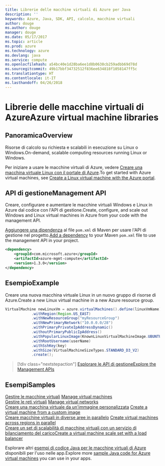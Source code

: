 ```yaml
---
title: Librerie delle macchine virtuali di Azure per Java
description: ''
keywords: Azure, Java, SDK, API, calcolo, macchine virtuali
author: douge
ms.author: douge
manager: douge
ms.date: 05/17/2017
ms.topic: article
ms.prod: azure
ms.technology: azure
ms.devlang: java
ms.service: compute
ms.openlocfilehash: a54bc40e1d28ba6ee1d8b0638cb259adbb69d78d
ms.sourcegitcommit: 49b17bbf34732512f836ee634818f1058147ff5c
ms.translationtype: HT
ms.contentlocale: it-IT
ms.lasthandoff: 04/26/2018
---
```

# <a name="azure-virtual-machine-libraries"></a><span data-ttu-id="163d9-103">Librerie delle macchine virtuali di Azure</span><span class="sxs-lookup"><span data-stu-id="163d9-103">Azure virtual machine libraries</span></span>

## <a name="overview"></a><span data-ttu-id="163d9-104">Panoramica</span><span class="sxs-lookup"><span data-stu-id="163d9-104">Overview</span></span>

<span data-ttu-id="163d9-105">Risorse di calcolo su richiesta e scalabili in esecuzione su Linux o Windows.</span><span class="sxs-lookup"><span data-stu-id="163d9-105">On-demand, scalable computing resources running Linux or Windows.</span></span>

<span data-ttu-id="163d9-106">Per iniziare a usare le macchine virtuali di Azure, vedere [Creare una macchina virtuale Linux con il portale di Azure](/azure/virtual-machines/linux/quick-create-portal).</span><span class="sxs-lookup"><span data-stu-id="163d9-106">To get started with Azure virtual machines, see [Create a Linux virtual machine with the Azure portal](/azure/virtual-machines/linux/quick-create-portal).</span></span>

## <a name="management-api"></a><span data-ttu-id="163d9-107">API di gestione</span><span class="sxs-lookup"><span data-stu-id="163d9-107">Management API</span></span>

<span data-ttu-id="163d9-108">Creare, configurare e aumentare le macchine virtuali Windows e Linux in Azure dal codice con l'API di gestione.</span><span class="sxs-lookup"><span data-stu-id="163d9-108">Create, configure, and scale out Windows and Linux virtual machines in Azure from your code with the management API.</span></span>

<span data-ttu-id="163d9-109">[Aggiungere una dipendenza](https://maven.apache.org/guides/getting-started/index.html#How_do_I_use_external_dependencies) al file `pom.xml` di Maven per usare l'API di gestione nel progetto.</span><span class="sxs-lookup"><span data-stu-id="163d9-109">[Add a dependency](https://maven.apache.org/guides/getting-started/index.html#How_do_I_use_external_dependencies) to your Maven `pom.xml` file to use the management API in your project.</span></span>  

```XML
<dependency>
    <groupId>com.microsoft.azure</groupId>
    <artifactId>azure-mgmt-compute</artifactId>
    <version>1.3.0</version>
</dependency>
```   


## <a name="example"></a><span data-ttu-id="163d9-110">Esempio</span><span class="sxs-lookup"><span data-stu-id="163d9-110">Example</span></span>

<span data-ttu-id="163d9-111">Creare una nuova macchina virtuale Linux in un nuovo gruppo di risorse di Azure.</span><span class="sxs-lookup"><span data-stu-id="163d9-111">Create a new Linux virtual machine in a new Azure resource group.</span></span>

```java
VirtualMachine newLinuxVm = azure.virtualMachines().define(linuxVmName)
            .withRegion(Region.US_EAST)
            .withNewResourceGroup("myResourceGroup")
            .withNewPrimaryNetwork("10.0.0.0/28")
            .withPrimaryPrivateIpAddressDynamic()
            .withoutPrimaryPublicIpAddress()
            .withPopularLinuxImage(KnownLinuxVirtualMachineImage.UBUNTU_SERVER_16_04_LTS)
            .withRootUsername(userName)
            .withSshKey(key)
            .withSize(VirtualMachineSizeTypes.STANDARD_D3_V2)
            .create();
```

> [!div class="nextstepaction"]
> [<span data-ttu-id="163d9-112">Esplorare le API di gestione</span><span class="sxs-lookup"><span data-stu-id="163d9-112">Explore the Management APIs</span></span>](/java/api/overview/azure/virtualmachines/management)


## <a name="samples"></a><span data-ttu-id="163d9-113">Esempi</span><span class="sxs-lookup"><span data-stu-id="163d9-113">Samples</span></span>

<span data-ttu-id="163d9-114">[Gestire le macchine virtuali][1] </span><span class="sxs-lookup"><span data-stu-id="163d9-114">[Manage virtual machines][1] </span></span>  
<span data-ttu-id="163d9-115">[Gestire le reti virtuali][6] </span><span class="sxs-lookup"><span data-stu-id="163d9-115">[Manage virtual networks][6] </span></span>  
<span data-ttu-id="163d9-116">[Creare una macchina virtuale da un'immagine personalizzata][2] </span><span class="sxs-lookup"><span data-stu-id="163d9-116">[Create a virtual machine from a custom image][2] </span></span>  
<span data-ttu-id="163d9-117">[Creare macchine virtuali in diverse aree in parallelo][5]  </span><span class="sxs-lookup"><span data-stu-id="163d9-117">[Create virtual machines across regions in parallel][5]  </span></span>  
<span data-ttu-id="163d9-118">[Creare un set di scalabilità di macchine virtuali con un servizio di bilanciamento del carico][7]</span><span class="sxs-lookup"><span data-stu-id="163d9-118">[Create a virtual machine scale set with a load balancer][7]</span></span>    

[1]: ../docs-ref-conceptual/java-sdk-manage-virtual-machines.md
[2]: https://azure.microsoft.com/resources/samples/managed-disk-java-create-virtual-machine-using-custom-image/
[5]: ../docs-ref-conceptual/java-sdk-virtual-machines-in-parallel.md
[6]: ../docs-ref-conceptual/java-sdk-manage-virtual-networks.md
[7]: ../docs-ref-conceptual/java-sdk-manage-vm-scalesets.md

<span data-ttu-id="163d9-119">Esplorare altri [esempi di codice Java per le macchine virtuali di Azure](https://azure.microsoft.com/resources/samples/?platform=java&term=VM) disponibili per l'uso nelle app.</span><span class="sxs-lookup"><span data-stu-id="163d9-119">Explore more [sample Java code for Azure virtual machines](https://azure.microsoft.com/resources/samples/?platform=java&term=VM) you can use in your apps.</span></span>